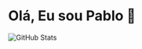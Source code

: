 # Olá, Eu sou Pablo 👋
![GitHub Stats](https://github-readme-stats.vercel.app/api?username=seunome&show_icons=true&hide_title=true&hide=prs)
